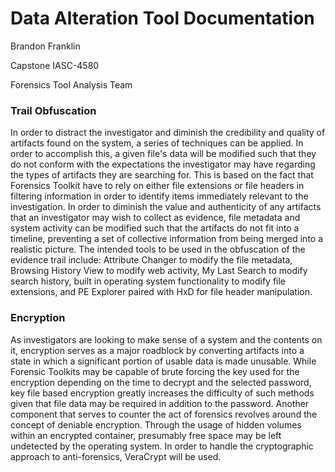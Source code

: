 # Data Alteration Tool Documentation

Brandon Franklin

Capstone IASC-4580

Forensics Tool Analysis Team

### Trail Obfuscation

In order to distract the investigator and diminish the credibility and quality of artifacts found on the system, a series of techniques can be applied. In order to accomplish this, a given file's data will be modified such that they do not conform with the expectations the investigator may have regarding the types of artifacts they are searching for. This is based on the fact that Forensics Toolkit have to rely on either file extensions or file headers in filtering information in order to identify items immediately relevant to the investigation. In order to diminish the value and authenticity of any artifacts that an investigator may wish to collect as evidence, file metadata and system activity can be modified such that the artifacts do not fit into a timeline, preventing a set of collective information from being merged into a realistic picture.
The intended tools to be used in the obfuscation of the evidence trail include: Attribute Changer to modify the file metadata, Browsing History View to modify web activity, My Last Search to modify search history, built in operating system functionality to modify file extensions, and PE Explorer paired with HxD for file header manipulation.


### Encryption

As investigators are looking to make sense of a system and the contents on it, encryption serves as a major roadblock by converting artifacts into a state in which a significant portion of usable data is made unusable. While Forensic Toolkits may be capable of brute forcing the key used for the encryption depending on the time to decrypt and the selected password, key file based encryption greatly increases the difficulty of such methods given that file data may be required in addition to the password. Another component that serves to counter the act of forensics revolves around the concept of deniable encryption. Through the usage of hidden volumes within an encrypted container, presumably free space may be left undetected by the operating system. In order to handle the cryptographic approach to anti-forensics, VeraCrypt will be used.

